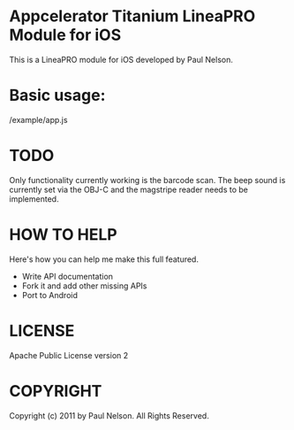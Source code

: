 Appcelerator Titanium LineaPRO Module for iOS 
==========================================

This is a LineaPRO module for iOS developed by Paul Nelson.


Basic usage:
===
/example/app.js


TODO
===

Only functionality currently working is the barcode scan.  The beep sound is currently set via the OBJ-C and the magstripe reader needs to be implemented. 


HOW TO HELP
==========

Here's how you can help me make this full featured.

- Write API documentation
- Fork it and add other missing APIs
- Port to Android


LICENSE
=======
Apache Public License version 2


COPYRIGHT
=========
Copyright (c) 2011 by Paul Nelson. All Rights Reserved.